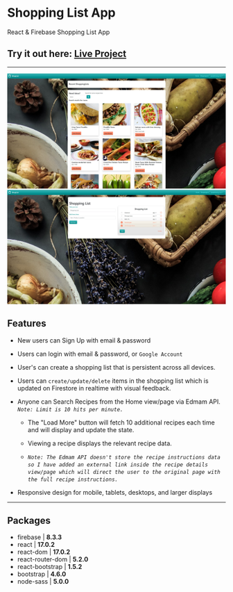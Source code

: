 # Shopping List App

React &amp; Firebase Shopping List App
## Try it out here: [Live Project](https://simpleshop-rf.web.app/)

---

![Image of Recipe List View](https://github.com/JosephThomasVasquez/Portfolio-2020/blob/master/images/SimpleShop1.jpg)
![Image of Shopping List View](https://github.com/JosephThomasVasquez/Portfolio-2020/blob/master/images/SimpleShop2.jpg)

## Features

- New users can Sign Up with email & password
- Users can login with email & password, or `Google Account`
- User's can create a shopping list that is persistent across all devices.
- Users can `create/update/delete` items in the shopping list which is updated on Firestore in realtime with visual feedback.
- Anyone can Search Recipes from the Home view/page via Edmam API. _`Note: Limit is 10 hits per minute.`_

  - The "Load More" button will fetch 10 additional recipes each time and will display and update the state.
  - Viewing a recipe displays the relevant recipe data.

  - _`Note: The Edmam API doesn't store the recipe instructions data so I have added an external link inside the recipe details view/page which will direct the user to the original page with the full recipe instructions.`_

- Responsive design for mobile, tablets, desktops, and larger displays

---

## Packages

- firebase | **8.3.3**
- react | **17.0.2**
- react-dom | **17.0.2**
- react-router-dom | **5.2.0**
- react-bootstrap | **1.5.2**
- bootstrap | **4.6.0**
- node-sass | **5.0.0**
